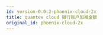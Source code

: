 ```yaml
---
id: version-0.0.2-phoenix-cloud-2x
title: quantex cloud 银行账户加减金额
original_id: phoenix-cloud-2x
---
```


